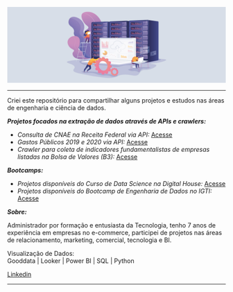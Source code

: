 ![img](https://github.com/arthurtavari/arthurtavari/blob/master/img/layout.jpg)
_________________

Criei este repositório para compartilhar alguns projetos e estudos nas áreas de engenharia e ciência de dados.  

***Projetos focados na extração de dados através de APIs e crawlers:***

* *Consulta de CNAE na Receita Federal via API:* [Acesse](https://github.com/arthurtavari/api_receitaws)
* *Gastos Públicos 2019 e 2020 via API:* [Acesse](https://github.com/arthurtavari/gastos_publicos)
* *Crawler para coleta de indicadores fundamentalistas de empresas listadas na Bolsa de Valores (B3):* [Acesse](https://github.com/arthurtavari/ETL_crawler_fundamentalistas_B3)

***Bootcamps:***  
* *Projetos disponíveis do Curso de Data Science na Digital House:* [Acesse](https://github.com/arthurtavari/digital_house_data_science)
* *Projetos disponíveis do Bootcamp de Engenharia de Dados no IGTI:* [Acesse](https://github.com/arthurtavari)

***Sobre:***

Administrador por formação e entusiasta da Tecnologia, tenho 7 anos de experiência em empresas no e-commerce, participei de projetos nas áreas de relacionamento, marketing, comercial, tecnologia e BI.

Visualização de Dados: <br>
Gooddata | Looker | Power BI | SQL | Python

[Linkedin](https://www.linkedin.com/in/arthurtavari/)

_________________

